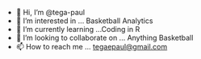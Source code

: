 - 👋 Hi, I’m @tega-paul
- 🏀 I’m interested in ... Basketball Analytics
- 🌱 I’m currently learning ...Coding in R
- 💞️ I’m looking to collaborate on ... Anything Basketball 
- 📫 How to reach me ... tegaepaul@gmail.com

<!---
basketballsavant/basketballsavant is a ✨ special ✨ repository because its `README.md` (this file) appears on your GitHub profile.
You can click the Preview link to take a look at your changes.
--->
